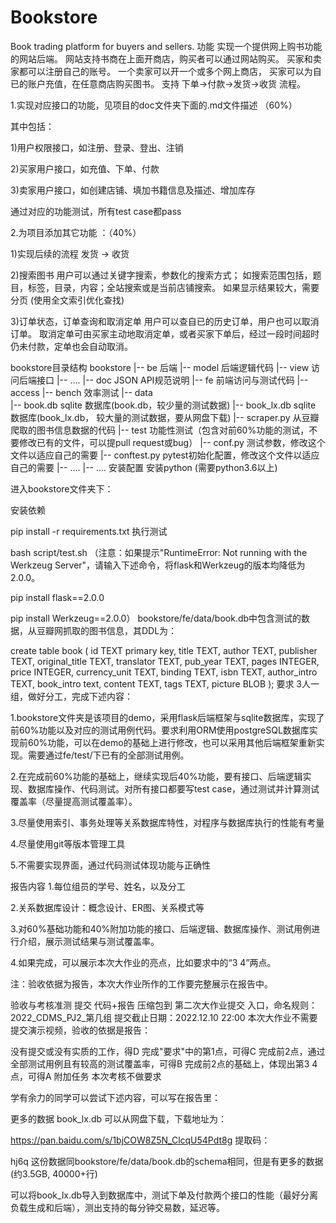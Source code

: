 # Bookstore
Book trading platform for buyers and sellers.
功能
实现一个提供网上购书功能的网站后端。
网站支持书商在上面开商店，购买者可以通过网站购买。
买家和卖家都可以注册自己的账号。
一个卖家可以开一个或多个网上商店， 买家可以为自已的账户充值，在任意商店购买图书。
支持 下单->付款->发货->收货 流程。

1.实现对应接口的功能，见项目的doc文件夹下面的.md文件描述 （60%）

其中包括：

1)用户权限接口，如注册、登录、登出、注销

2)买家用户接口，如充值、下单、付款

3)卖家用户接口，如创建店铺、填加书籍信息及描述、增加库存

通过对应的功能测试，所有test case都pass

2.为项目添加其它功能 ：（40%）

1)实现后续的流程
发货 -> 收货

2)搜索图书
用户可以通过关键字搜索，参数化的搜索方式； 如搜索范围包括，题目，标签，目录，内容；全站搜索或是当前店铺搜索。 如果显示结果较大，需要分页 (使用全文索引优化查找)

3)订单状态，订单查询和取消定单
用户可以查自已的历史订单，用户也可以取消订单。
取消定单可由买家主动地取消定单，或者买家下单后，经过一段时间超时仍未付款，定单也会自动取消。

bookstore目录结构
bookstore
  |-- be                            后端
        |-- model                     后端逻辑代码
        |-- view                      访问后端接口
        |-- ....
  |-- doc                           JSON API规范说明
  |-- fe                            前端访问与测试代码
        |-- access
        |-- bench                     效率测试
        |-- data                    
            |-- book.db                 sqlite 数据库(book.db，较少量的测试数据)
            |-- book_lx.db              sqlite 数据库(book_lx.db， 较大量的测试数据，要从网盘下载)
            |-- scraper.py              从豆瓣爬取的图书信息数据的代码
        |-- test                      功能性测试（包含对前60%功能的测试，不要修改已有的文件，可以提pull request或bug）
        |-- conf.py                   测试参数，修改这个文件以适应自己的需要
        |-- conftest.py               pytest初始化配置，修改这个文件以适应自己的需要
        |-- ....
  |-- ....
安装配置
安装python (需要python3.6以上)

进入bookstore文件夹下：

安装依赖

pip install -r requirements.txt
执行测试

bash script/test.sh
（注意：如果提示"RuntimeError: Not running with the Werkzeug Server"，请输入下述命令，将flask和Werkzeug的版本均降低为2.0.0。

 pip install flask==2.0.0  

 pip install Werkzeug==2.0.0）
bookstore/fe/data/book.db中包含测试的数据，从豆瓣网抓取的图书信息，其DDL为：

create table book
(
    id TEXT primary key,
    title TEXT,
    author TEXT,
    publisher TEXT,
    original_title TEXT,
    translator TEXT,
    pub_year TEXT,
    pages INTEGER,
    price INTEGER,
    currency_unit TEXT,
    binding TEXT,
    isbn TEXT,
    author_intro TEXT,
    book_intro text,
    content TEXT,
    tags TEXT,
    picture BLOB
);
要求
3人一组，做好分工，完成下述内容：

1.bookstore文件夹是该项目的demo，采用flask后端框架与sqlite数据库，实现了前60%功能以及对应的测试用例代码。要求利用ORM使用postgreSQL数据库实现前60%功能，可以在demo的基础上进行修改，也可以采用其他后端框架重新实现。需要通过fe/test/下已有的全部测试用例。

2.在完成前60%功能的基础上，继续实现后40%功能，要有接口、后端逻辑实现、数据库操作、代码测试。对所有接口都要写test case，通过测试并计算测试覆盖率（尽量提高测试覆盖率）。

3.尽量使用索引、事务处理等关系数据库特性，对程序与数据库执行的性能有考量

4.尽量使用git等版本管理工具

5.不需要实现界面，通过代码测试体现功能与正确性

报告内容
1.每位组员的学号、姓名，以及分工

2.关系数据库设计：概念设计、ER图、关系模式等

3.对60%基础功能和40%附加功能的接口、后端逻辑、数据库操作、测试用例进行介绍，展示测试结果与测试覆盖率。

4.如果完成，可以展示本次大作业的亮点，比如要求中的“3 4”两点。

注：验收依据为报告，本次大作业所作的工作要完整展示在报告中。

验收与考核准测
提交 代码+报告 压缩包到 第二次大作业提交 入口，命名规则：2022_CDMS_PJ2_第几组
提交截止日期：2022.12.10 22:00
本次大作业不需要提交演示视频，验收的依据是报告：

没有提交或没有实质的工作，得D
完成"要求"中的第1点，可得C
完成前2点，通过全部测试用例且有较高的测试覆盖率，可得B
完成前2点的基础上，体现出第3 4点，可得A
附加任务
本次考核不做要求

学有余力的同学可以尝试下述内容，可以写在报告里：

更多的数据 book_lx.db 可以从网盘下载，下载地址为：

https://pan.baidu.com/s/1bjCOW8Z5N_ClcqU54Pdt8g
提取码：

hj6q
这份数据同bookstore/fe/data/book.db的schema相同，但是有更多的数据(约3.5GB, 40000+行)

可以将book_lx.db导入到数据库中，测试下单及付款两个接口的性能（最好分离负载生成和后端），测出支持的每分钟交易数，延迟等。
